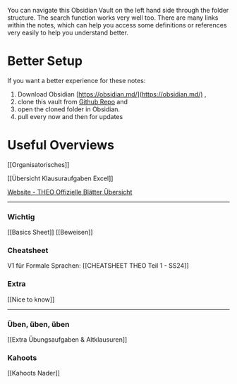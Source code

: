 You can navigate this Obsidian Vault on the left hand side through the folder structure.
The search function works very well too.
There are many links within the notes, which can help you access some definitions or references very easily to help you understand better.

# Better Setup
If you want a better experience for these notes:
1. Download Obsidian [https://obsidian.md/](https://obsidian.md/) ,
2. clone this vault from [Github Repo](https://github.com/alKerim/TheoVault) and
4. open the cloned folder in Obsidian.
5. pull every now and then for updates


# Useful Overviews
[[Organisatorisches]]

[[Übersicht Klausuraufgaben Excel]]

[Website - THEO Offizielle Blätter Übersicht](https://teaching.model.in.tum.de/2024ss/theo/ex/sheets.html)
____
### Wichtig
[[Basics Sheet]]
[[Beweisen]]

### Cheatsheet
V1 für Formale Sprachen: [[CHEATSHEET THEO Teil 1 - SS24]]

### Extra
[[Nice to know]]
____
### Üben, üben, üben
[[Extra Übungsaufgaben & Altklausuren]]

### Kahoots
[[Kahoots Nader]]
